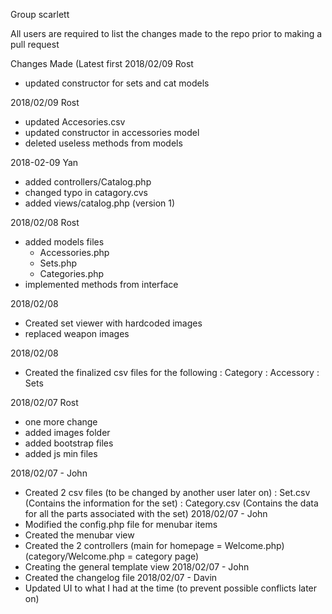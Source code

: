 Group scarlett

All users are required to list the changes made to the repo prior to making a pull request

Changes Made (Latest first
2018/02/09
Rost
- updated constructor for sets and cat models

2018/02/09
Rost
- updated Accesories.csv
- updated constructor in accessories model
- deleted useless methods from models

2018-02-09
Yan
- added controllers/Catalog.php
- changed typo in catagory.cvs
- added views/catalog.php (version 1)


2018/02/08
Rost
- added models files
  - Accessories.php
  - Sets.php
  - Categories.php
- implemented methods from interface


2018/02/08
- Created set viewer with hardcoded images
- replaced weapon images

2018/02/08
- Created the finalized csv files for the following
    : Category
    : Accessory
    : Sets

2018/02/07
Rost
- one more change
- added images folder
- added bootstrap files
- added js min files

2018/02/07 - John
- Created 2 csv files (to be changed by another user later on)
  : Set.csv (Contains the information for the set)
  : Category.csv (Contains the data for all the parts associated with the set)
2018/02/07 - John
- Modified the  config.php file for menubar items
- Created the menubar view
- Created the 2 controllers (main for homepage = Welcome.php)
  (category/Welcome.php = category page)
- Creating the general template view
2018/02/07 - John
- Created the changelog file
2018/02/07 - Davin
- Updated UI to what I had at the time (to prevent possible conflicts later on)
